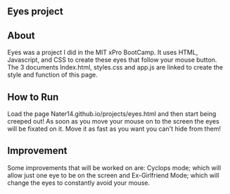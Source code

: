 ## Eyes project

## About
  Eyes was a project I did in the MIT xPro BootCamp. It uses HTML, Javascript, and CSS to create these eyes that follow your mouse button. The 3 documents Index.html, styles.css and app.js 
  are linked to create the style and function of this page.
  
## How to Run
  Load the page Nater14.github.io/projects/eyes.html and then start being creeped out! As soon as you move your mouse on to the screen the eyes will be fixated on it. Move it as fast as 
  you want you can't hide from them!
  
 ## Improvement
   Some improvements that will be worked on are: Cyclops mode; which will allow just one eye to be on the screen and Ex-Girlfriend Mode; which will change the eyes to constantly avoid your mouse.
